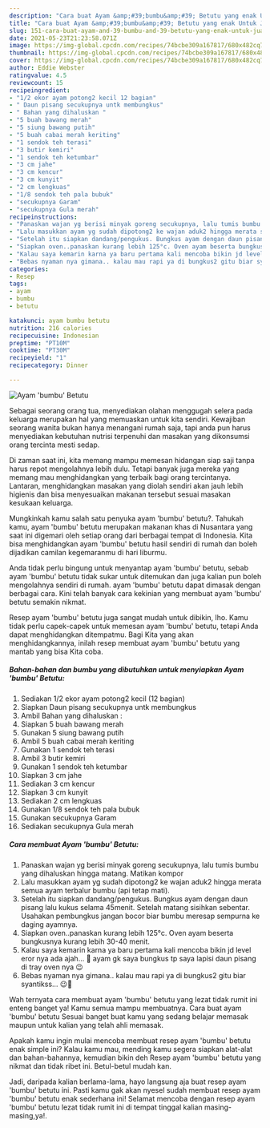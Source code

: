 ```yaml
---
description: "Cara buat Ayam &amp;#39;bumbu&amp;#39; Betutu yang enak Untuk Jualan"
title: "Cara buat Ayam &amp;#39;bumbu&amp;#39; Betutu yang enak Untuk Jualan"
slug: 151-cara-buat-ayam-and-39-bumbu-and-39-betutu-yang-enak-untuk-jualan
date: 2021-05-23T21:23:58.071Z
image: https://img-global.cpcdn.com/recipes/74bcbe309a167817/680x482cq70/ayam-bumbu-betutu-foto-resep-utama.jpg
thumbnail: https://img-global.cpcdn.com/recipes/74bcbe309a167817/680x482cq70/ayam-bumbu-betutu-foto-resep-utama.jpg
cover: https://img-global.cpcdn.com/recipes/74bcbe309a167817/680x482cq70/ayam-bumbu-betutu-foto-resep-utama.jpg
author: Eddie Webster
ratingvalue: 4.5
reviewcount: 15
recipeingredient:
- "1/2 ekor ayam potong2 kecil 12 bagian"
- " Daun pisang secukupnya untk membungkus"
- " Bahan yang dihaluskan "
- "5 buah bawang merah"
- "5 siung bawang putih"
- "5 buah cabai merah keriting"
- "1 sendok teh terasi"
- "3 butir kemiri"
- "1 sendok teh ketumbar"
- "3 cm jahe"
- "3 cm kencur"
- "3 cm kunyit"
- "2 cm lengkuas"
- "1/8 sendok teh pala bubuk"
- "secukupnya Garam"
- "secukupnya Gula merah"
recipeinstructions:
- "Panaskan wajan yg berisi minyak goreng secukupnya, lalu tumis bumbu yang dihaluskan hingga matang. Matikan kompor"
- "Lalu masukkan ayam yg sudah dipotong2 ke wajan aduk2 hingga merata semua ayam terbalur bumbu (api tetap mati)."
- "Setelah itu siapkan dandang/pengukus. Bungkus ayam dengan daun pisang lalu kukus selama 45menit. Setelah matang sisihkan sebentar. Usahakan pembungkus jangan bocor biar bumbu meresap sempurna ke daging ayamnya."
- "Siapkan oven..panaskan kurang lebih 125°c. Oven ayam beserta bungkusnya kurang lebih 30-40 menit."
- "Kalau saya kemarin karna ya baru pertama kali mencoba bikin jd level eror nya ada ajah... 🤭 ayam gk saya bungkus tp saya lapisi daun pisang di tray oven nya 😉"
- "Bebas nyaman nya gimana.. kalau mau rapi ya di bungkus2 gitu biar syantikss... 😉🤗"
categories:
- Resep
tags:
- ayam
- bumbu
- betutu

katakunci: ayam bumbu betutu 
nutrition: 216 calories
recipecuisine: Indonesian
preptime: "PT10M"
cooktime: "PT30M"
recipeyield: "1"
recipecategory: Dinner

---
```



![Ayam &#39;bumbu&#39; Betutu](https://img-global.cpcdn.com/recipes/74bcbe309a167817/680x482cq70/ayam-bumbu-betutu-foto-resep-utama.jpg)

Sebagai seorang orang tua, menyediakan olahan menggugah selera pada keluarga merupakan hal yang memuaskan untuk kita sendiri. Kewajiban seorang  wanita bukan hanya menangani rumah saja, tapi anda pun harus menyediakan kebutuhan nutrisi terpenuhi dan masakan yang dikonsumsi orang tercinta mesti sedap.

Di zaman  saat ini, kita memang mampu memesan hidangan siap saji tanpa harus repot mengolahnya lebih dulu. Tetapi banyak juga mereka yang memang mau menghidangkan yang terbaik bagi orang tercintanya. Lantaran, menghidangkan masakan yang diolah sendiri akan jauh lebih higienis dan bisa menyesuaikan makanan tersebut sesuai masakan kesukaan keluarga. 



Mungkinkah kamu salah satu penyuka ayam &#39;bumbu&#39; betutu?. Tahukah kamu, ayam &#39;bumbu&#39; betutu merupakan makanan khas di Nusantara yang saat ini digemari oleh setiap orang dari berbagai tempat di Indonesia. Kita bisa menghidangkan ayam &#39;bumbu&#39; betutu hasil sendiri di rumah dan boleh dijadikan camilan kegemaranmu di hari liburmu.

Anda tidak perlu bingung untuk menyantap ayam &#39;bumbu&#39; betutu, sebab ayam &#39;bumbu&#39; betutu tidak sukar untuk ditemukan dan juga kalian pun boleh mengolahnya sendiri di rumah. ayam &#39;bumbu&#39; betutu dapat dimasak dengan berbagai cara. Kini telah banyak cara kekinian yang membuat ayam &#39;bumbu&#39; betutu semakin nikmat.

Resep ayam &#39;bumbu&#39; betutu juga sangat mudah untuk dibikin, lho. Kamu tidak perlu capek-capek untuk memesan ayam &#39;bumbu&#39; betutu, tetapi Anda dapat menghidangkan ditempatmu. Bagi Kita yang akan menghidangkannya, inilah resep membuat ayam &#39;bumbu&#39; betutu yang mantab yang bisa Kita coba.

<!--inarticleads1-->

##### Bahan-bahan dan bumbu yang dibutuhkan untuk menyiapkan Ayam &#39;bumbu&#39; Betutu:

1. Sediakan 1/2 ekor ayam potong2 kecil (12 bagian)
1. Siapkan  Daun pisang secukupnya untk membungkus
1. Ambil  Bahan yang dihaluskan :
1. Siapkan 5 buah bawang merah
1. Gunakan 5 siung bawang putih
1. Ambil 5 buah cabai merah keriting
1. Gunakan 1 sendok teh terasi
1. Ambil 3 butir kemiri
1. Gunakan 1 sendok teh ketumbar
1. Siapkan 3 cm jahe
1. Sediakan 3 cm kencur
1. Siapkan 3 cm kunyit
1. Sediakan 2 cm lengkuas
1. Gunakan 1/8 sendok teh pala bubuk
1. Gunakan secukupnya Garam
1. Sediakan secukupnya Gula merah




<!--inarticleads2-->

##### Cara membuat Ayam &#39;bumbu&#39; Betutu:

1. Panaskan wajan yg berisi minyak goreng secukupnya, lalu tumis bumbu yang dihaluskan hingga matang. Matikan kompor
1. Lalu masukkan ayam yg sudah dipotong2 ke wajan aduk2 hingga merata semua ayam terbalur bumbu (api tetap mati).
1. Setelah itu siapkan dandang/pengukus. Bungkus ayam dengan daun pisang lalu kukus selama 45menit. Setelah matang sisihkan sebentar. Usahakan pembungkus jangan bocor biar bumbu meresap sempurna ke daging ayamnya.
1. Siapkan oven..panaskan kurang lebih 125°c. Oven ayam beserta bungkusnya kurang lebih 30-40 menit.
1. Kalau saya kemarin karna ya baru pertama kali mencoba bikin jd level eror nya ada ajah... 🤭 ayam gk saya bungkus tp saya lapisi daun pisang di tray oven nya 😉
1. Bebas nyaman nya gimana.. kalau mau rapi ya di bungkus2 gitu biar syantikss... 😉🤗




Wah ternyata cara membuat ayam &#39;bumbu&#39; betutu yang lezat tidak rumit ini enteng banget ya! Kamu semua mampu membuatnya. Cara buat ayam &#39;bumbu&#39; betutu Sesuai banget buat kamu yang sedang belajar memasak maupun untuk kalian yang telah ahli memasak.

Apakah kamu ingin mulai mencoba membuat resep ayam &#39;bumbu&#39; betutu enak simple ini? Kalau kamu mau, mending kamu segera siapkan alat-alat dan bahan-bahannya, kemudian bikin deh Resep ayam &#39;bumbu&#39; betutu yang nikmat dan tidak ribet ini. Betul-betul mudah kan. 

Jadi, daripada kalian berlama-lama, hayo langsung aja buat resep ayam &#39;bumbu&#39; betutu ini. Pasti kamu gak akan nyesel sudah membuat resep ayam &#39;bumbu&#39; betutu enak sederhana ini! Selamat mencoba dengan resep ayam &#39;bumbu&#39; betutu lezat tidak rumit ini di tempat tinggal kalian masing-masing,ya!.

